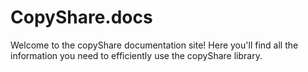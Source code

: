 # CopyShare.docs
Welcome to the copyShare documentation site! Here you'll find all the information you need to efficiently use the copyShare library.
